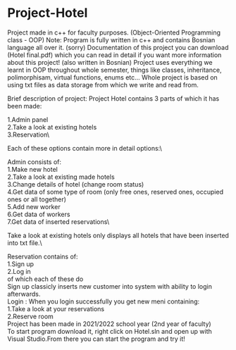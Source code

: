 # Project-Hotel

Project made in c++ for faculty purposes. (Object-Oriented Programming class - OOP)
Note: Program is fully written in c++ and contains Bosnian language all over it. (sorry)
Documentation of this project you can download (Hotel final.pdf) which you can read in detail if you want more information about this project! (also written in Bosnian)
Project uses everything we learnt in OOP throughout whole semester, things like classes, inheritance, polimorphisam, virtual functions, enums etc...
Whole project is based on using txt files as data storage from which we write and read from.

Brief description of project:
Project Hotel contains 3 parts of which it has been made:
  
  1.Admin panel\
  2.Take a look at existing hotels\
  3.Reservation\
 
Each of these options contain more in detail options:\
  
  Admin consists of:\
     1.Make new hotel\
     2.Take a look at existing made hotels\
     3.Change details of hotel (change room status)\
     4.Get data of some type of room (only free ones, reserved ones, occupied ones or all together)\
     5.Add new worker\
     6.Get data of workers\
     7.Get data of inserted reservations\
     
  Take a look at existing hotels only displays all hotels that have been inserted into txt file.\
  
  Reservation contains of:\
    1.Sign up \
    2.Log in \
  of which each of these do\
    Sign up classicly inserts new customer into system with ability to login afterwards.\
    Login : When you login successfully you get new meni containing:\
      1.Take a look at your reservations\
      2.Reserve room\
  Project has been made in 2021/2022 school year (2nd year of faculty)\
  To start program download it, right click on Hotel.sln and open up with Visual Studio.From there you can start the program and try it!
  
